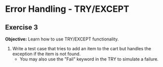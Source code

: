 # Error Handling - TRY/EXCEPT

## Exercise 3

**Objective:** Learn how to use TRY/EXCEPT functionality.

1. Write a test case that tries to add an item to the cart but handles the exception if the item is not found.
    - You may also use the "Fail" keyword in the TRY to simulate a failure.
